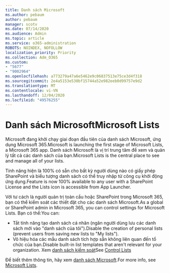 ```yaml
---
title: Danh sách Microsoft
ms.author: pebaum
author: pebaum
manager: scotv
ms.date: 07/14/2020
ms.audience: Admin
ms.topic: article
ms.service: o365-administration
ROBOTS: NOINDEX, NOFOLLOW
localization_priority: Priority
ms.collection: Adm_O365
ms.custom:
- "5677"
- "9002964"
ms.openlocfilehash: a773279a47a6e5462e9c06837513e75ce3d4f318
ms.sourcegitcommit: 2e4a5153e530bf15744a52e982eeb0d99757e9d2
ms.translationtype: MT
ms.contentlocale: vi-VN
ms.lasthandoff: 12/04/2020
ms.locfileid: "49576255"
---
```

# <a name="microsoft-lists"></a><span data-ttu-id="60899-102">Danh sách Microsoft</span><span class="sxs-lookup"><span data-stu-id="60899-102">Microsoft Lists</span></span>

<span data-ttu-id="60899-103">Microsoft đang khởi chạy giai đoạn đầu tiên của danh sách Microsoft, ứng dụng Microsoft 365.</span><span class="sxs-lookup"><span data-stu-id="60899-103">Microsoft is launching the first stage of Microsoft Lists, a Microsoft 365 app.</span></span> <span data-ttu-id="60899-104">Danh sách Microsoft là vị trí trung tâm để xem và quản lý tất cả các danh sách của bạn.</span><span class="sxs-lookup"><span data-stu-id="60899-104">Microsoft Lists is the central place to see and manage all of your lists.</span></span>  
  
<span data-ttu-id="60899-105">Tính năng hiện là 100% có sẵn cho bất kỳ người dùng nào có giấy phép SharePoint và biểu tượng danh sách có thể truy nhập từ công cụ khởi động ứng dụng.</span><span class="sxs-lookup"><span data-stu-id="60899-105">Feature is now 100% available to any user with a SharePoint License and the Lists icon is accessible from App Launcher.</span></span>

<span data-ttu-id="60899-106">Với tư cách là người quản trị toàn cầu hoặc SharePoint trong Microsoft 365, bạn có thể kiểm soát các thiết đặt cho các danh sách Microsoft.</span><span class="sxs-lookup"><span data-stu-id="60899-106">As a global or SharePoint admin in Microsoft 365, you can control settings for Microsoft Lists.</span></span> <span data-ttu-id="60899-107">Bạn có thể:</span><span class="sxs-lookup"><span data-stu-id="60899-107">You can:</span></span>

- <span data-ttu-id="60899-108">Tắt tính năng tạo danh sách cá nhân (ngăn người dùng lưu các danh sách mới vào "danh sách của tôi").</span><span class="sxs-lookup"><span data-stu-id="60899-108">Disable the creation of personal lists (prevent users from saving new lists to "My lists").</span></span>
- <span data-ttu-id="60899-109">Vô hiệu hóa các mẫu danh sách tích hợp sẵn không liên quan đến tổ chức của bạn.</span><span class="sxs-lookup"><span data-stu-id="60899-109">Disable built-in list templates that aren't relevant for your organization.</span></span>
<span data-ttu-id="60899-110">Xem [danh sách kiểm soát](https://docs.microsoft.com/sharepoint/control-lists)</span><span class="sxs-lookup"><span data-stu-id="60899-110">See [Control Lists](https://docs.microsoft.com/sharepoint/control-lists)</span></span>

<span data-ttu-id="60899-111">Để biết thêm thông tin, hãy xem [danh sách Microsoft](https://aka.ms/microsoftlists).</span><span class="sxs-lookup"><span data-stu-id="60899-111">For more info, see [Microsoft Lists](https://aka.ms/microsoftlists).</span></span>
